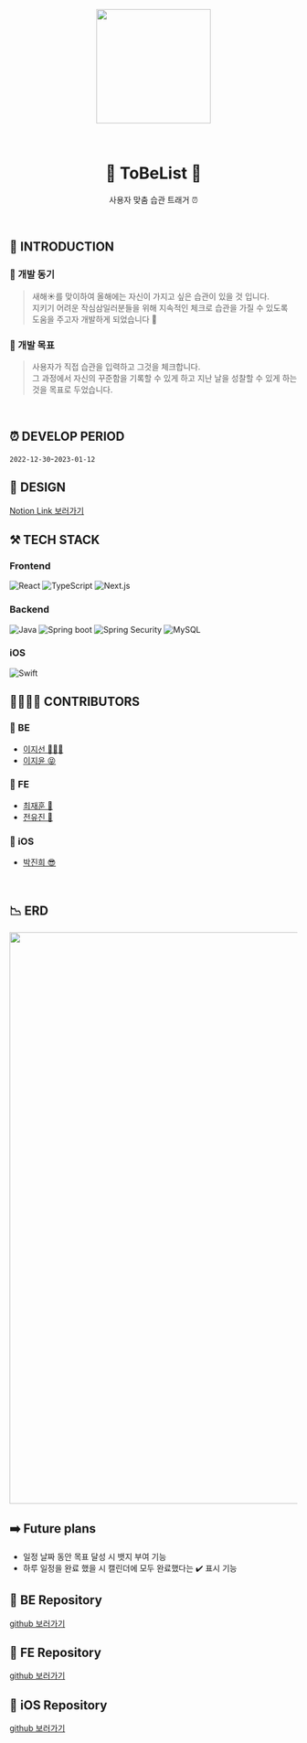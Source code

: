 <p align="middle">
<img width="200px;" src="https://user-images.githubusercontent.com/84395062/210988578-005cbf06-80bf-406a-85c9-8e34c3a05b05.png"/>
</p>
</br>

<h1 align="middle">🐾 ToBeList 🐾</h1>
<p align="middle"> 사용자 맞춤 습관 트래거 ⏰</p>
<br/>

## 📝 INTRODUCTION

### 🐾 개발 동기
> 새해☀️를 맞이하여 올해에는 자신이 가지고 싶은 습관이 있을 것 입니다. </br> 지키기 어려운 작심삼일러분들을 위해 지속적인 체크로 습관을 가질 수 있도록 도움을 주고자 개발하게 되었습니다 🤗
### 🐾 개발 목표
> 사용자가 직접 습관을 입력하고 그것을 체크합니다.</br>
> 그 과정에서 자신의 꾸준함을 기록할 수 있게 하고 지난 날을 성찰할 수 있게 하는 것을 목표로 두었습니다.
</br>

## ⏰ DEVELOP PERIOD
`2022-12-30`-`2023-01-12`
</br>

## 🎨 DESIGN

[Notion Link 보러가기](https://www.notion.so/Design-cf5ed7b83fae4667b28569d7f40ed477)


## ⚒️ TECH STACK

### Frontend

<img alt="React" src ="https://img.shields.io/badge/React-61DAFB.svg?&logo=React&logoColor=white"/> <img alt="TypeScript" src ="https://img.shields.io/badge/TypeScript-3178C6.svg?&logo=TypeScript&logoColor=white"/> <img alt="Next.js" src ="https://img.shields.io/badge/Next.js-000000.svg?&logo=Next.js&logoColor=white"/>

### Backend

<img alt="Java" src ="https://img.shields.io/badge/Java-007396.svg?&logo=Java&logoColor=white"/> <img alt="Spring boot" src ="https://img.shields.io/badge/Spring boot-6DB33F.svg?&logo=Spring boot&logoColor=white"/>
<img alt="Spring Security" src ="https://img.shields.io/badge/Spring Security-6DB33F.svg?&logo=Spring Security&logoColor=white"/>
<img alt="MySQL" src ="https://img.shields.io/badge/MySQL-4479A1.svg?&logo=MySQL&logoColor=white"/>

### iOS

<img alt="Swift" src ="https://img.shields.io/badge/Swift-F05138.svg?&logo=Swift&logoColor=white"/>
</br>

## 👨‍👩‍👧‍👧 CONTRIBUTORS
### 🐾 BE
- [이지선 👩🏻‍💻](https://github.com/kikingki)
- [이지윤 😝](https://github.com/dd-jiyun)

### 🐾 FE
- [최재훈 🫠](https://github.com/zoeyourlife)
- [전유진 🫥](https://github.com/yuj2n)

### 🐾 iOS
- [박진희 😎](https://github.com/parkjinhee53)

</br>

## 📉 ERD
<img width="1000px;" src="https://user-images.githubusercontent.com/84395062/211775536-140b672a-874f-4b19-be5c-d533d9df3522.png" />

</br>

## ➡️ Future plans
- 일정 날짜 동안 목표 달성 시 뱃지 부여 기능
- 하루 일정을 완료 했을 시 캘린더에 모두 완료했다는 ✔️ 표시 기능
  </br>

## 🐾 BE Repository
[github 보러가기](https://github.com/ToBeList/ToBeList_BE.git)

## 🐾 FE Repository
[github 보러가기](https://github.com/ToBeList/FeDev.git)

## 🐾 iOS Repository
[github 보러가기](https://github.com/ToBeList/ToBeList-iOS.git)

